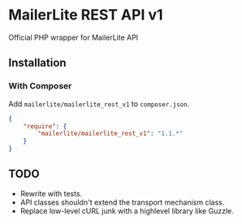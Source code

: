# MailerLite REST API v1

Official PHP wrapper for MailerLite API

## Installation

### With Composer

Add `mailerlite/mailerlite_rest_v1` to `composer.json`.

```json
{
    "require": {
        "mailerlite/mailerlite_rest_v1": "1.1.*"
    }
}
```

## TODO

- Rewrite with tests.
- API classes shouldn't extend the transport mechanism class.
- Replace low-level cURL junk with a highlevel library like Guzzle.
